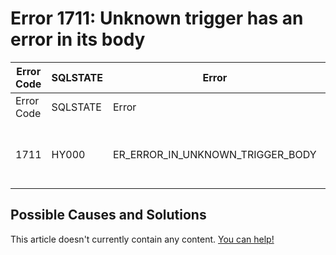 
# Error 1711: Unknown trigger has an error in its body


| Error Code | SQLSTATE | Error | Description |
| --- | --- | --- | --- |
| Error Code | SQLSTATE | Error | Description |
| 1711 | HY000 | ER_ERROR_IN_UNKNOWN_TRIGGER_BODY | Unknown trigger has an error in its body: '%s' |




## Possible Causes and Solutions


This article doesn't currently contain any content. [You can help!](/kb/en/writing-and-editing-knowledge-base-articles/)


